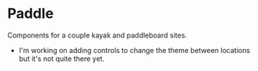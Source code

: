 # Paddle

Components for a couple kayak and paddleboard sites.

- I'm working on adding controls to change the theme between locations but it's not quite there yet.
